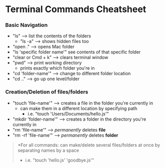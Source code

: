 # Terminal Commands Cheatsheet

### **Basic Navigation**
- "ls" --> list the contents of the folders
  - "ls -a" --> shows hidden files too
- "open ." --> opens Mac folder 
- "ls 'specific folder name'" see contents of that specific folder
- "clear or Cmd + k" --> clears terminal window
- "pwd" --> print working directory
  - prints exactly which folder you're in
- "cd 'folder-name'" --> change to different folder location
- "cd .." --> go up one level/folder

### **Creation/Deletion of files/folders**
- "touch 'file-name'" --> creates a file in the folder you're currently in
  - can make them in a different location by specifying path
    - i.e. "touch 'Users/Documents/hello.js'"
- "mkdir 'folder-name'" --> creates a folder in the directory you're currently in
- "rm 'file-name'" --> *permanently* deletes **file**
- "rm -rf 'file-name'" --> *permanently* deletes **folder**
> *For all commands: can make/delete several files/folders at once by separating names by a space
 > - i.e. "touch 'hello.js' 'goodbye.js'"




